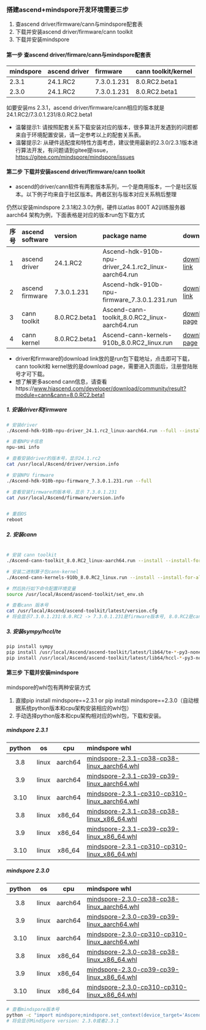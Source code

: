 

### 搭建ascend+mindspore开发环境需要三步
  1. 查ascend driver/firmware/cann与mindspore配套表
  2. 下载并安装ascend driver/firmware/cann toolkit
  3. 下载并安装mindspore
#### 第一步 查ascend driver/firmare/cann与mindspore配套表

| mindspore  | ascend driver | firmware    | cann toolkit/kernel
| :---       |:---           | :--         |:--
| 2.3.1      | 24.1.RC2      | 7.3.0.1.231 | 8.0.RC2.beta1
| 2.3.0      | 24.1.RC2      | 7.3.0.1.231 | 8.0.RC2.beta1

如要安装ms 2.3.1，ascend driver/firmware/cann相应的版本就是 24.1.RC2/7.3.0.1.231/8.0.RC2.beta1
- 温馨提示1: 请按照配套关系下载安装对应的版本，很多算法开发遇到的问题都来自于环境配置安装，请一定参考以上的配套关系表。
- 温馨提示2: 从硬件适配度和特性方面考虑，建议使用最新的2.3.0/2.3.1版本进行算法开发，有问题请到gitee提issue，https://gitee.com/mindspore/mindspore/issues

#### 第二步 下载并安装ascend driver/firmware/cann toolkit
 - ascend的driver/cann软件有两套版本系列，一个是商用版本，一个是社区版本。以下例子均来自于社区版本。两者区别与版本对应关系稍后整理

仍然以安装mindspore 2.3.1和2.3.0为例，硬件以atlas 800T A2训练服务器 aarch64 架构为例，下面表格是对应的版本run包下载方式

序号  | ascend software             | version | package name | download | release date| 
|:-- |:---                  |:---    |:---     | :--- | :---
1    |ascend driver         | 24.1.RC2 | Ascend-hdk-910b-npu-driver_24.1.rc2_linux-aarch64.run| [download link](https://ascend-repo.obs.cn-east-2.myhuaweicloud.com/Ascend%20HDK/Ascend%20HDK%2024.1.RC2/Ascend-hdk-910b-npu-driver_24.1.rc2_linux-aarch64.run?response-content-type=application/octet-stream) | 2024-07-31 |
2    |ascend firmware       | 7.3.0.1.231 | Ascend-hdk-910b-npu-firmware_7.3.0.1.231.run | [download link](https://ascend-repo.obs.cn-east-2.myhuaweicloud.com/Ascend%20HDK/Ascend%20HDK%2024.1.RC2/Ascend-hdk-910b-npu-firmware_7.3.0.1.231.run?response-content-type=application/octet-stream) | 2024-07-31
3    |cann toolkit          | 8.0.RC2.beta1 | Ascend-cann-toolkit_8.0.RC2_linux-aarch64.run | [download page](https://www.hiascend.com/developer/download/community/result?module=cann&cann=8.0.RC2.beta1)| 2024-07-17
4    |cann kernel           |  8.0.RC2.beta1  | Ascend-cann-kernels-910b_8.0.RC2_linux.run | [download page](https://www.hiascend.com/developer/download/community/result?module=cann&cann=8.0.RC2.beta1) | 2024-07-17 |

- driver和firmware的download link放的是run包下载地址，点击即可下载，cann toolkit和 kernel放的是download page，需要进入页面后，注册登陆账号才可下载。
- 想了解更多ascend cann信息，请查看https://www.hiascend.com/developer/download/community/result?module=cann&cann=8.0.RC2.beta1

##### 1. 安装driver和firmware
```bash
# 安装driver 
./Ascend-hdk-910b-npu-driver_24.1.rc2_linux-aarch64.run --full --install-for-all

# 查看NPU卡信息
npu-smi info

# 查看安装driver的版本号，显示24.1.rc2
cat /usr/local/Ascend/driver/version.info

# 安装NPU firmware
./Ascend-hdk-910b-npu-firmware_7.3.0.1.231.run --full

# 查看安装firmware的版本号，显示 7.3.0.1.231
cat /usr/local/Ascend/firmware/version.info


# 重启OS
reboot
```

##### 2. 安装cann
```bash

# 安装 cann toolkit
./Ascend-cann-toolkit_8.0.RC2_linux-aarch64.run --install --install-for-all --quiet

# 安装二进制算子包cann-kernel
./Ascend-cann-kernels-910b_8.0.RC2_linux.run --install --install-for-all --quiet

# 然后执行如下命令配置环境变量
source /usr/local/Ascend/ascend-toolkit/set_env.sh

# 查看cann 版本号
cat /usr/local/Ascend/ascend-toolkit/latest/version.cfg  
# 将会显示7.3.0.1.231:8.0.RC2 -> 7.3.0.1.231是firmware版本号, 8.0.RC2是cann tooklit版本号
```
##### 3. 安装sympy/hccl/te
```bash
pip install sympy
pip install /usr/local/Ascend/ascend-toolkit/latest/lib64/te-*-py3-none-any.whl
pip install /usr/local/Ascend/ascend-toolkit/latest/lib64/hccl-*-py3-none-any.whl
```

#### 第三步 下载并安装mindspore
mindspore的whl包有两种安装方式
1. 直接pip install mindspore==2.3.1 or pip install mindspore==2.3.0（自动根据系统python版本和cpu架构安装相应的whl包） 
2. 手动选择python版本和cpu架构相对应的whl包，下载和安装。
##### mindspore 2.3.1 
| python  | os    | cpu     | mindspore whl  | 
| :---:    |:---:   |:---:  | :--- |
| 3.8     | linux | aarch64 | [mindspore-2.3.1-cp38-cp38-linux_aarch64.whl](https://ms-release.obs.cn-north-4.myhuaweicloud.com/2.3.1/MindSpore/unified/aarch64/mindspore-2.3.1-cp38-cp38-linux_aarch64.whl)
| 3.9     | linux | aarch64 | [mindspore-2.3.1-cp39-cp39-linux_aarch64.whl](https://ms-release.obs.cn-north-4.myhuaweicloud.com/2.3.1/MindSpore/unified/aarch64/mindspore-2.3.1-cp39-cp39-linux_aarch64.whl)
| 3.10     | linux | aarch64 | [mindspore-2.3.1-cp310-cp310-linux_aarch64.whl](https://ms-release.obs.cn-north-4.myhuaweicloud.com/2.3.1/MindSpore/unified/aarch64/mindspore-2.3.1-cp310-cp310-linux_aarch64.whl)
| 3.8     | linux | x86_64 | [mindspore-2.3.1-cp38-cp38-linux_x86_64.whl](https://ms-release.obs.cn-north-4.myhuaweicloud.com/2.3.1/MindSpore/unified/x86_64/mindspore-2.3.1-cp38-cp38-linux_x86_64.whl)
| 3.9     | linux | x86_64 | [mindspore-2.3.1-cp39-cp39-linux_x86_64.whl](https://ms-release.obs.cn-north-4.myhuaweicloud.com/2.3.1/MindSpore/unified/x86_64/mindspore-2.3.1-cp39-cp39-linux_x86_64.whl)
| 3.10     | linux | x86_64 | [mindspore-2.3.1-cp310-cp310-linux_x86_64.whl](https://ms-release.obs.cn-north-4.myhuaweicloud.com/2.3.1/MindSpore/unified/x86_64/mindspore-2.3.1-cp310-cp310-linux_x86_64.whl)
##### mindspore 2.3.0 
| python  | os    | cpu     | mindspore whl  | 
| :---:    |:---:   |:---:   | :--- |
| 3.8     | linux | aarch64 | [mindspore-2.3.0-cp38-cp38-linux_aarch64.whl](https://ms-release.obs.cn-north-4.myhuaweicloud.com/2.3.0/MindSpore/unified/aarch64/mindspore-2.3.0-cp38-cp38-linux_aarch64.whl)
| 3.9     | linux | aarch64 | [mindspore-2.3.0-cp39-cp39-linux_aarch64.whl](https://ms-release.obs.cn-north-4.myhuaweicloud.com/2.3.0/MindSpore/unified/aarch64/mindspore-2.3.0-cp39-cp39-linux_aarch64.whl)
| 3.10     | linux | aarch64 | [mindspore-2.3.0-cp310-cp310-linux_aarch64.whl](https://ms-release.obs.cn-north-4.myhuaweicloud.com/2.3.0/MindSpore/unified/aarch64/mindspore-2.3.0-cp310-cp310-linux_aarch64.whl)
| 3.8     | linux | x86_64 | [mindspore-2.3.0-cp38-cp38-linux_x86_64.whl](https://ms-release.obs.cn-north-4.myhuaweicloud.com/2.3.0/MindSpore/unified/x86_64/mindspore-2.3.0-cp38-cp38-linux_x86_64.whl)
| 3.9     | linux | x86_64 | [mindspore-2.3.0-cp39-cp39-linux_x86_64.whl](https://ms-release.obs.cn-north-4.myhuaweicloud.com/2.3.0/MindSpore/unified/x86_64/mindspore-2.3.0-cp39-cp39-linux_x86_64.whl)
| 3.10     | linux | x86_64 | [mindspore-2.3.0-cp310-cp310-linux_x86_64.whl](https://ms-release.obs.cn-north-4.myhuaweicloud.com/2.3.0/MindSpore/unified/x86_64/mindspore-2.3.0-cp310-cp310-linux_x86_64.whl)



```bash
# 查看mindspore版本号
python -c "import mindspore;mindspore.set_context(device_target='Ascend');mindspore.run_check()"
# 将会显示MindSpore version: 2.3.0或者2.3.1
```


